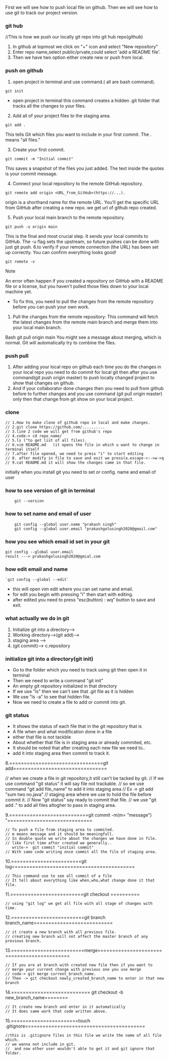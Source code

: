 First we will see how to push local file on github. Then we will see how to use git to track our project version.

### git hub

//This is how we push our locally git repo into git hub repo(github)
1. In github at topmost we click on "+" icon and select "New repository"
2. Enter repo name,select public/prvate,could select 'add a README file'.
3. Then we have two option either create new or push from local.

### push on github
1. open project in terminal and use command.( all are bash command).
```
git init 
```
+ open project in terminal this command creates a hidden .git folder that tracks all the changes to your files.

2. Add all of your project files to the staging area.
```
git add . 
```
This tells Git which files you want to include in your first commit. The . means "all files."

3. Create your first commit.
```
git commit -m "Initial commit"
```
This saves a snapshot of the files you just added. The text inside the quotes is your commit message.

4. Connect your local repository to the remote GitHub repository.
```
git remote add origin <URL_from_GitHub>(https://...).
```
origin is a shorthand name for the remote URL. You'll get the specific URL from GitHub after creating a new repo.
we get url of github repo created.

5. Push your local main branch to the remote repository.
```
git push -u origin main
```
This is the final and most crucial step. It sends your local commits to GitHub. The -u flag sets the upstream, so future pushes can be done with just git push.
6.to verify if your remote connection (the URL) has been set up correctly. You can confirm everything looks good!
```
git remote -v
```
> [!Note]
> An error often happen if you created a repository on GitHub with a README file or a license, but you haven't pulled those files down to your local machine yet.

+ To fix this, you need to pull the changes from the remote repository before you can push your own work.
1. Pull the changes from the remote repository: This command will fetch the latest changes from the remote main branch and merge them into your local main branch.

Bash
git pull origin main
You might see a message about merging, which is normal. Git will automatically try to combine the files.

### push pull 
1. After adding your local repo on github each time you do the changes in your local repo
	you need to do commit for local git then after you use command(git push origin master)
	to push locally changed`project to show that changes on github.
2. And if your collaborator done changes then you need to pull from github before to further changes
	and you use command (git pull origin master) only then that change from git show on your local project.

### clone

	// 1.How to make clone of github repo in local and make changes.
	// 2.git clone https://github.com/..........
	// 3.line 2 code we will get from github's repo
	// 4.code-> cd repo_name/
	// 5.ls ("to get list of all files).
	// 6.vim README.md   (it opens the file in which u want to change in terminal itself	
	// 7.after file opened, we need to press "i" to start editing
	// 8. after modify in file to save and exit we press(a.escape->:->w->q
	// 9.cat README.md it will show the changes came in that file. 	


initially when you install git you need to set or config. name and email of user

### how to see version of git in terminal
		git --version
### how to set name and email of user
```	
 	git config --global user.name "prakash singh"
	git config --global user.email "prakashgolusingh2020@gmail.com"
```
### how you see which email id set in your git
```
git config --global user.email
result --->	prakashgolusingh2020@gmial.com
```
### how edit email and name
	`git config --global --edit`
+ this will open vim edit where you can set name and email.
+ for edit you begin with pressing "i" then start with editing.
+ after edited you need to press "esc(button) : wq" button to save and exit.

### what actually we do in git	
1. Initialize git into a directory-->
2. Working directory-->(git add)--> 
3. staging area -->
4. (git commit)--> c.repository

### initialize git into a directory(git init)
	
+ Go to the folder which you need to track using git then open it in terminal   
+ Then we need to write a command "git init"
+ An empty git repository initialized in that directory
+ If we use "ls" then we can't see that .git file as it is hidden
+ We use "ls -a" to see that hidden file.
+ Now we need to create a file to add or commit into git.

### git status
	
+ It shows the status of each file that in the git repository that is
+  A file when and what modification done in a file
+ either that file is not tackble
+ About whether that file is in staging area or already commited, etc.
+ It should be noted that after creating each new file we need to..
+ add it into staging area then commit to track it.

8.================================git add================================

// when we create a file in git repository,it still can't be tacked by git.
// If we use command "git status" it will say file not trackable.
// so we use command "git add file_name" to add it into staging area
// Ex -> git add "sum two no.java"
// staging area where we use to hold the file before commit it.
// Now "git status" say ready to commit that file.
// we use "git add ." to add all files altogher to pass in staging area.

9.===========================git commit -m(m= "message") "=============================

	// To push a file from staging area to commited.
	// m means message and it should be meaningfull.
	// In double quote we write about the changes we have done in file.
	// like first time after created we generally..
	   write->  git commit "initial commit"
	// With same code writing once commit all the file of staging area.

10.========================git log==========================================
	
	// This command use to see all commit of a file 
	// It tell about everything like when,who,what change done it that file.

11.=========================git checkout <hashcode of commited file>==========

	// using "git log" we get all file with all stage of changes with time.

12.=========================git branch branch_name===========================

	// it create a new branch with all previous file. 
	// creating new branch will not affect the master branch of any previous branch.

13.=========================merge============================================

	// If you are at branch with created new file then if you want to 
	// merge your current change with previous one you use merge
	// code-> git merge current_branch_name.
	// Then -> git checkout newly_created_branch_name to enter in that new branch

14.=========================== git checkout -b new_branch_name========

	// It create new branch and enter in it automatically 
	// It does same work that code written above.

15.=======================touch .gitignore=========================================

	//this is .gitignore files in this file we write the name of all file which.
	// we wanna not include in git.
	//  and now other user wouldn't able to get it and git ignore that folder.

